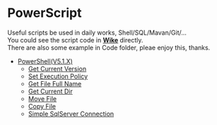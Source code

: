 # PowerScript
Useful scripts be used in daily works, Shell/SQL/Mavan/Git/...  
You could see the script code in **[Wike](https://github.com/bearfly1990/PowerScript/wiki)** directly.  
There are also some example in Code folder, pleae enjoy this, thanks.  
* [PowerShell(V5.1.X)](https://github.com/bearfly1990/PowerScript/wiki/PowerShell(V5.1.X)) 
  * [Get Current Version](https://github.com/bearfly1990/PowerScript/wiki/PowerShell(V5.1.X)#get-current-version)
  * [Set Execution Policy](https://github.com/bearfly1990/PowerScript/wiki/PowerShell(V5.1.X)#setexecutionpolicy)
  * [Get File Full Name](https://github.com/bearfly1990/PowerScript/wiki/PowerShell(V5.1.X)#get-file-full-name)
  * [Get Current Dir](https://github.com/bearfly1990/PowerScript/wiki/PowerShell(V5.1.X)#get-current-dir)
  * [Move File](https://github.com/bearfly1990/PowerScript/wiki/PowerShell(V5.1.X)#move-file)
  * [Copy File](https://github.com/bearfly1990/PowerScript/wiki/PowerShell(V5.1.X)#copy-file)
  * [Simple SqlServer Connection](https://github.com/bearfly1990/PowerScript/wiki/PowerShell(V5.1.X)#simple-sqlserver-connection)
